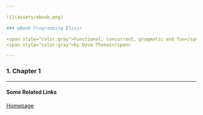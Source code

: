```yaml
---

![](assets/ebook.png)

### eBook Programming Elixir

<span style="color:gray">Functional, concurrent, pragmatic and fun</span><br/>
<span style="color:gray">by Dave Thomas</span>

---
```


### 1. Chapter 1

---

#### Some Related Links

[Homepage](https://pragprog.com/book/elixir13/programming-elixir-1-3)
